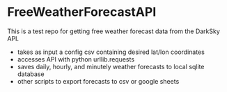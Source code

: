 # FreeWeatherForecastAPI

This is a test repo for getting free weather forecast data from the DarkSky API.

- takes as input a config csv containing desired lat/lon coordinates
- accesses API with python urllib.requests
- saves daily, hourly, and minutely weather forecasts to local sqlite database
- other scripts to export forecasts to csv or google sheets
